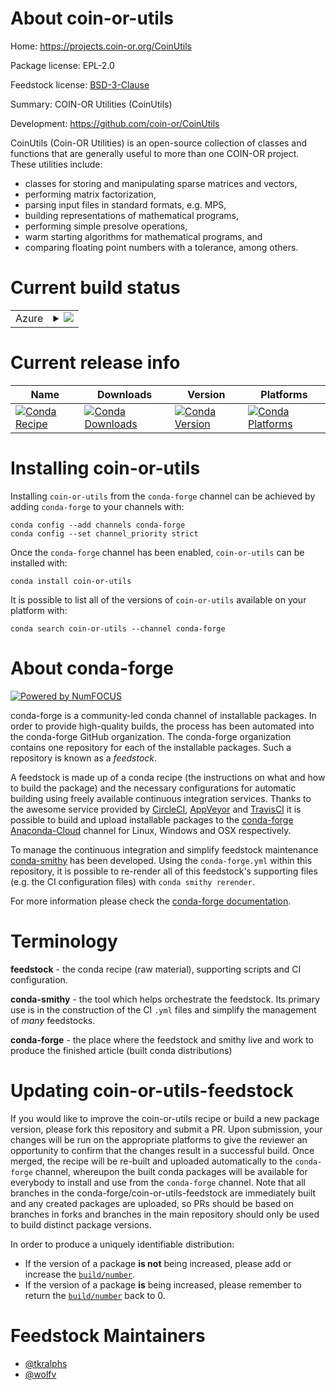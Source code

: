 About coin-or-utils
===================

Home: https://projects.coin-or.org/CoinUtils

Package license: EPL-2.0

Feedstock license: [BSD-3-Clause](https://github.com/conda-forge/coin-or-utils-feedstock/blob/master/LICENSE.txt)

Summary: COIN-OR Utilities (CoinUtils)

Development: https://github.com/coin-or/CoinUtils

CoinUtils (Coin-OR Utilities) is an open-source collection of classes and
functions that are generally useful to more than one COIN-OR project. These
utilities include:

  - classes for storing and manipulating sparse matrices and vectors,
  - performing matrix factorization,
  - parsing input files in standard formats, e.g. MPS,
  - building representations of mathematical programs,
  - performing simple presolve operations,
  - warm starting algorithms for mathematical programs, and
  - comparing floating point numbers with a tolerance, among others.


Current build status
====================


<table>
    
  <tr>
    <td>Azure</td>
    <td>
      <details>
        <summary>
          <a href="https://dev.azure.com/conda-forge/feedstock-builds/_build/latest?definitionId=10721&branchName=master">
            <img src="https://dev.azure.com/conda-forge/feedstock-builds/_apis/build/status/coin-or-utils-feedstock?branchName=master">
          </a>
        </summary>
        <table>
          <thead><tr><th>Variant</th><th>Status</th></tr></thead>
          <tbody><tr>
              <td>linux_64</td>
              <td>
                <a href="https://dev.azure.com/conda-forge/feedstock-builds/_build/latest?definitionId=10721&branchName=master">
                  <img src="https://dev.azure.com/conda-forge/feedstock-builds/_apis/build/status/coin-or-utils-feedstock?branchName=master&jobName=linux&configuration=linux_64_" alt="variant">
                </a>
              </td>
            </tr><tr>
              <td>osx_64</td>
              <td>
                <a href="https://dev.azure.com/conda-forge/feedstock-builds/_build/latest?definitionId=10721&branchName=master">
                  <img src="https://dev.azure.com/conda-forge/feedstock-builds/_apis/build/status/coin-or-utils-feedstock?branchName=master&jobName=osx&configuration=osx_64_" alt="variant">
                </a>
              </td>
            </tr><tr>
              <td>osx_arm64</td>
              <td>
                <a href="https://dev.azure.com/conda-forge/feedstock-builds/_build/latest?definitionId=10721&branchName=master">
                  <img src="https://dev.azure.com/conda-forge/feedstock-builds/_apis/build/status/coin-or-utils-feedstock?branchName=master&jobName=osx&configuration=osx_arm64_" alt="variant">
                </a>
              </td>
            </tr>
          </tbody>
        </table>
      </details>
    </td>
  </tr>
</table>

Current release info
====================

| Name | Downloads | Version | Platforms |
| --- | --- | --- | --- |
| [![Conda Recipe](https://img.shields.io/badge/recipe-coin--or--utils-green.svg)](https://anaconda.org/conda-forge/coin-or-utils) | [![Conda Downloads](https://img.shields.io/conda/dn/conda-forge/coin-or-utils.svg)](https://anaconda.org/conda-forge/coin-or-utils) | [![Conda Version](https://img.shields.io/conda/vn/conda-forge/coin-or-utils.svg)](https://anaconda.org/conda-forge/coin-or-utils) | [![Conda Platforms](https://img.shields.io/conda/pn/conda-forge/coin-or-utils.svg)](https://anaconda.org/conda-forge/coin-or-utils) |

Installing coin-or-utils
========================

Installing `coin-or-utils` from the `conda-forge` channel can be achieved by adding `conda-forge` to your channels with:

```
conda config --add channels conda-forge
conda config --set channel_priority strict
```

Once the `conda-forge` channel has been enabled, `coin-or-utils` can be installed with:

```
conda install coin-or-utils
```

It is possible to list all of the versions of `coin-or-utils` available on your platform with:

```
conda search coin-or-utils --channel conda-forge
```


About conda-forge
=================

[![Powered by NumFOCUS](https://img.shields.io/badge/powered%20by-NumFOCUS-orange.svg?style=flat&colorA=E1523D&colorB=007D8A)](http://numfocus.org)

conda-forge is a community-led conda channel of installable packages.
In order to provide high-quality builds, the process has been automated into the
conda-forge GitHub organization. The conda-forge organization contains one repository
for each of the installable packages. Such a repository is known as a *feedstock*.

A feedstock is made up of a conda recipe (the instructions on what and how to build
the package) and the necessary configurations for automatic building using freely
available continuous integration services. Thanks to the awesome service provided by
[CircleCI](https://circleci.com/), [AppVeyor](https://www.appveyor.com/)
and [TravisCI](https://travis-ci.com/) it is possible to build and upload installable
packages to the [conda-forge](https://anaconda.org/conda-forge)
[Anaconda-Cloud](https://anaconda.org/) channel for Linux, Windows and OSX respectively.

To manage the continuous integration and simplify feedstock maintenance
[conda-smithy](https://github.com/conda-forge/conda-smithy) has been developed.
Using the ``conda-forge.yml`` within this repository, it is possible to re-render all of
this feedstock's supporting files (e.g. the CI configuration files) with ``conda smithy rerender``.

For more information please check the [conda-forge documentation](https://conda-forge.org/docs/).

Terminology
===========

**feedstock** - the conda recipe (raw material), supporting scripts and CI configuration.

**conda-smithy** - the tool which helps orchestrate the feedstock.
                   Its primary use is in the construction of the CI ``.yml`` files
                   and simplify the management of *many* feedstocks.

**conda-forge** - the place where the feedstock and smithy live and work to
                  produce the finished article (built conda distributions)


Updating coin-or-utils-feedstock
================================

If you would like to improve the coin-or-utils recipe or build a new
package version, please fork this repository and submit a PR. Upon submission,
your changes will be run on the appropriate platforms to give the reviewer an
opportunity to confirm that the changes result in a successful build. Once
merged, the recipe will be re-built and uploaded automatically to the
`conda-forge` channel, whereupon the built conda packages will be available for
everybody to install and use from the `conda-forge` channel.
Note that all branches in the conda-forge/coin-or-utils-feedstock are
immediately built and any created packages are uploaded, so PRs should be based
on branches in forks and branches in the main repository should only be used to
build distinct package versions.

In order to produce a uniquely identifiable distribution:
 * If the version of a package **is not** being increased, please add or increase
   the [``build/number``](https://docs.conda.io/projects/conda-build/en/latest/resources/define-metadata.html#build-number-and-string).
 * If the version of a package **is** being increased, please remember to return
   the [``build/number``](https://docs.conda.io/projects/conda-build/en/latest/resources/define-metadata.html#build-number-and-string)
   back to 0.

Feedstock Maintainers
=====================

* [@tkralphs](https://github.com/tkralphs/)
* [@wolfv](https://github.com/wolfv/)

